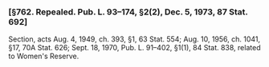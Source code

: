 ### [§762. Repealed. Pub. L. 93–174, §2(2), Dec. 5, 1973, 87 Stat. 692] ###

Section, acts Aug. 4, 1949, ch. 393, §1, 63 Stat. 554; Aug. 10, 1956, ch. 1041, §17, 70A Stat. 626; Sept. 18, 1970, Pub. L. 91–402, §1(1), 84 Stat. 838, related to Women's Reserve.